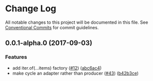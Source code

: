 # Change Log

All notable changes to this project will be documented in this file.
See [Conventional Commits](https://conventionalcommits.org) for commit guidelines.

<a name="0.0.1-alpha.0"></a>
## 0.0.1-alpha.0 (2017-09-03)


### Features

* add iter.of(...items) factory ([#12](https://github.com/zacharygolba/iter.js/issues/12)) ([abc6ac4](https://github.com/zacharygolba/iter.js/commit/abc6ac4))
* make cycle an adapter rather than producer ([#43](https://github.com/zacharygolba/iter.js/issues/43)) ([b42b3ce](https://github.com/zacharygolba/iter.js/commit/b42b3ce))
